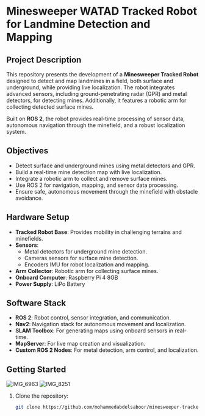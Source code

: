# Minesweeper WATAD Tracked Robot for Landmine Detection and Mapping

## Project Description

This repository presents the development of a **Minesweeper Tracked Robot** designed to detect and map landmines in a field, both surface and underground, while providing live localization. The robot integrates advanced sensors, including ground-penetrating radar (GPR) and metal detectors, for detecting mines. Additionally, it features a robotic arm for collecting detected surface mines.

Built on **ROS 2**, the robot provides real-time processing of sensor data, autonomous navigation through the minefield, and a robust localization system.

## Objectives

- Detect surface and underground mines using metal detectors and GPR.
- Build a real-time mine detection map with live localization.
- Integrate a robotic arm to collect and remove surface mines.
- Use ROS 2 for navigation, mapping, and sensor data processing.
- Ensure safe, autonomous movement through the minefield with obstacle avoidance.

## Hardware Setup

- **Tracked Robot Base**: Provides mobility in challenging terrains and minefields.
- **Sensors**: 
  - Metal detectors for underground mine detection.
  - Cameras  sensors for surface mine detection.
  - Encoders  IMU for robot localization and mapping.
- **Arm Collector**: Robotic arm for collecting surface mines.
- **Onboard Computer**: Raspberry Pi 4 8GB
- **Power Supply**: LiPo Battery 

## Software Stack

- **ROS 2**: Robot control, sensor integration, and communication.
- **Nav2**: Navigation stack for autonomous movement and localization.
- **SLAM Toolbox**: For generating maps using onboard sensors in real-time.
- **MapServer**: For live map creation and visualization.
- **Custom ROS 2 Nodes**: For metal detection, arm control, and localization.

## Getting Started
![IMG_6963](https://github.com/user-attachments/assets/fefb2aa7-6ecb-41a8-910a-b22197e9611b)
![IMG_8251](https://github.com/user-attachments/assets/ca91f3c4-6ffc-4bcd-9d53-442c39a9ee41)

1. Clone the repository:
   ```bash
   git clone https://github.com/mohammedabdelsaboor/minesweeper-tracked-robot.git
